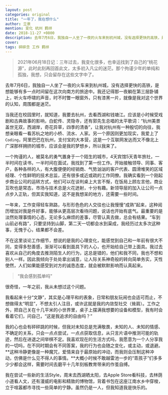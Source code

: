 ```yaml
---
layout: post
categories: original
title: "一年了，我在想什么"
author: 立泉
mention: 变化 杭州 羁绊
date: 2018-11-27 +0800
description: 去年7月6日，我独自一人坐了一夜的火车来到杭州城，没有选择更快的高铁，是想能够有多一点的时间留在这次向南方的旅途中。我还记得那一夜躺在第三层卧铺上，听火车呼啸的声音，时不时瞥一眼窗外，只有漆黑一片，就像是我对这个世界的认知，周围都是迷茫。
cover: 
tags: 碎碎念 工作 羁绊
---
```


> 2021年06月18日记：三年过去，我变化很多，也幸运找到了自己的“桃花源”，此时此刻再回首此文，太多初入凡尘的迷茫。那个拘谨少年的单纯和孤独，我想，只会留存在这些文字中了。

去年7月6日，我独自一人坐了一夜的火车来到杭州城，没有选择更快的高铁，是想能够有多一点时间留在这次向南方的旅途中。我还记得那一夜躺在第三层卧铺上，听火车呼啸的声音，时不时瞥一眼窗外，只有漆黑一片，就像是我对这个世界的认知，周围都是迷茫。

当我还在校园里时，就知道，我要去杭州，去看西湖和钱塘江。应该是小时候受戏剧和古典故事的影响，白蛇传、灵隐寺，还有郭先生总唱的太平歌词：“杭州美景盖世无双，西湖岸，奇花异草，四季的清香”，让我对杭州有一种殷切的向往，我想亲眼看一看苏杭之地的小桥、流水、人家。另一个原因则更加现实，我爱上了`Coding`，阿里巴巴在杭州，支付宝的大本营，这是一个互联网发达而又不像北上广深那样拥挤的城市，应该会是我的梦想乡，所以我来了。

一个拘谨的人，被莫名的勇气置身于一个陌生的城市，4天宾馆5天青年旅社，一半时间在读书，一半时间在面试，我找到了第一份工作。开始接触领导、同事、客户，各种各样的人，有大腹便便的经销商、气势汹汹的客户代表、圆滑堆笑的区域经理、个性鲜明的技术总监，还有很多或近或疏的工作同僚。我确实看到一个刚起步商业公司的运转方式，他们可以在谈判桌上大言不惭，在饭局上顾左言他，商业互吹也是常态，市场与技术总是火花迸射，十分有趣。新领导层的加入让公司一点点步入正轨，但其实我知道，这不是我想呆的地方，还需要一些时间。

一年来，工作变得轻车熟路，与形形色色的人交往也让我慢慢“成熟”起来，这种阅历增加对我是件好事，能够从更高层次看待问题，说话也开始有底气。最重要的是淡然处理事情的心态，无论多么麻烦的差事，尽管认真去做，总会有结果。“车到山前必有路”，只要坚持到山脚，第二天一切都会水到渠成，我经历过太多次这种事，无愧于心，结果都不会差。

不在这里谈论工作细节，想说的是我的心理变化，能感觉到自己和一年前有很大不同，变得多愁善感，渐渐可以看到面具下的人心，也开始给自己带上面具。我过去喜欢从自己的角度去推测陌生人的行为，这总是错的，他们和我不同，我也不想和别人一样。因此我倾向于处处拿出诚意，让人际关系神奇般的转向简单务实，天性使然，人们如果能感受到对方的诚恳态度，就会被默默影响而认真起来。

> “我会感到孤单吗”

很奇怪，一年之前，我从未想过这个问题。

我看起来十分“文静”，其实是心理平和的表象，日常和朋友玩闹也会适可而止，不想做得太“明显”，不想太引人注目，或许这就是我的内敛型社交（耸肩）。工作之外，把自己关在十几平米的小世界里，桌子上摆满我想要的设备和模型，我有时会看着它们，问自己，“这是我追求的自由吗？”

我的心也会有砰砰跳的时候，但我对未知总是充满敬畏，未知的人、未知的情感、不确定的关系，只会一点点尝试，一点点获取信息，从只言片语中推测可能的轨迹，然后在进退之间举棋不定。我喜欢现在的生活方式吗，我愿意为一个人分享我的一切吗，在不同时期会有不同答案，我的行为也会随之变化，或主动，或退避。**这种冷静更像是一种魔咒，爱情来自于最原始的冲动，而我则会压制这种冲动，仿佛是什么见不得人的事情。**大概小时候不敢越雷池一步的“乖孩子”们多多少少都会这样，需要时间去磨平十几年刻板教育带来的作茧自缚。

我在尝试一些新的生活Style，周末去西湖晒太阳，去Apple Store看科技，去林荫小道看人文，还有漫威的电影和精致的博物馆，背着书包在这座江南水乡中穿梭，立于喧嚣都市寻找一些简单的宁静。虽然仍是一人，但我知道我是快乐的。